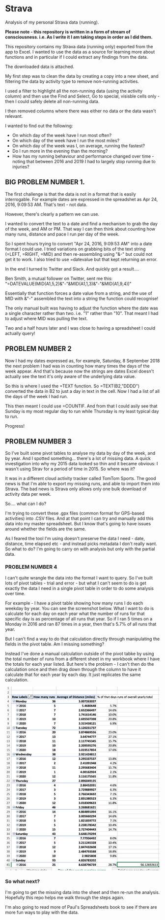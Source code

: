 # Strava
Analysis of my personal Strava data (running). 

**Please note - this repository is written in a form of stream of consciousness. i.e. As I write it I am taking steps in order as I did them.**

This repository contains my Strava data (running only) exported from the app to Excel. I wanted to use the data as a source for learning more about functions and in particular if I could extract any findings from the data.

The downloaded data is attached. 

My first step was to clean the data by creating a copy into a new sheet, and filtering the data by activity type to remove non-running activities. 

I used a filter to highlight all the non-running data (using the activity column) and then use the Find and Select, Go to special, visisble cells only - then I could safely delete all non-running data. 

I then removed columns where there was either no data or the data wasn't relevant.

I wanted to find out the following:

* On which day of the week have I run most often?
* On which day of the week have I run the most miles?
* On which day of the week was I, on average, running the fastest?
* Do I run more in the evening than the morning?
* How has my running behaviour and performance changed over time - noting that between 2016 and 2019 I had to largely stop running due to injuries?


## BIG PROBLEM NUMBER 1.

The first challenge is that the data is not in a format that is easily interrogable. For example dates are expressed in the spreadshet as Apr 24, 2016, 9:09:53 AM.  That's text - not data.

However, there's clearly a pattern we can use.

I  wanted to convert the text to a date and find a mechanism to grab the day of the week, and AM or PM. That way I can then think about counting how many runs, distance and pace I run  per day of the week.

So I spent hours trying to convert "Apr 24, 2016, 9:09:53 AM" into a date format I could use. I tried variations on grabbing bits of the text string (=LEFT, =RIGHT, =MID) and then re-assembling using "&-" but could not get it to work. I also tried to use =datevalue but that kept returning an error.

In the end I turned to Twitter and Slack. And quickly got a result....

Ben Smith, a mutual follower on Twitter, sent me this: "=DATEVALUE(MID(A1,5,2)&"-"&MID(A1,1,3)&"-"&MID(A1,9,4))"

Essentially that function forces a date value from a string, and the use of MID with &"-" assembled the text into a string the function could recognise! 

The only manual built was having to adjust the function where the date was a single character rather than two. i.e. "1" rather than "10". That meant I had to adjust where MID was pulling the text.

Two and a half hours later and I was close to having a spreadsheet I could actually query!

##  PROBLEM NUMBER 2

Now I had my dates expressed as, for example, Saturday, 8 September 2018 the next problem I had was in counting how many times the days of the week appear. And that's because now the strings are dates Excel doesn't actually see the text it's only aware of the underlying data value.

So this is where I used the =TEXT function. So =TEXT(B2,"DDDD") converted the data in B2 to just a day in text in the cell. Now I had a list of all the days of the week I had run.

This then meant I could use =COUNTIF. And from that I could asily see that Sunday is my most regular day to run while Thursday is my least typical day to run. 

Progress!

##  PROBLEM NUMBER 3

So I've built some pivot tables to analyse my data by day of the week, and by year. And I spotted something... there's a lot of missing data. A quick investigation into why my 2015 data looked so thin and it became obvious: I wasn't  using Strav for a period of time in 2015. So where was it?

It was in a different cloud activity tracker called TomTom Sports. The good news is that I'm able to export my missing runs, and able to import them into Strava. The bad news is Strava only allows only one bulk download of activity data per week. 

So.... what can I do? 

I'm trying to convert these .gpx files (common format for GPS-based activities) into .CSV files. And at that point I can try and manually add this data into my master spreadsheet. But I know that's going to have issues around whether the fields are the same. 

As I feared the tool I'm using doesn't preserve the data I need - date, distance, time elapsed etc - and instead picks metadata I don't really want. So what to do? I'm going to carry on with analysis but only with the partial data.

### PROBLEM NUMBER 4

I can't quite wrangle the data into the format I want to query. 
So I've built lots of pivot tables - trial and error - but what I can't seem to do is get exactly the data I need in a single pivot table in order to do some analysis over time.

For example - I have a pivot table showing how many runs I do each weekday by year. You can see the screenshot below. What I want to do is calculate for each day on each year what the number of runs for that specific day is as percentage of all runs that year. So if I ran 5 times on a Monday in 2016 and ran 87 times in a year, then that's 5.7% of all runs that year. 

But I can't find a way to do that calculation directly through manipulating the fields in the pivot table. Am I missing something?

Instead I've done a manual calculation outside of the pivot tabke by using the total number of runs from a different sheet in my workbook where I have the totals for each year listed. But here's the problem - I can't then do the calculation once and then drag down through the column to have it calculate that for each year by each day. It just replicates the same calculation.

![alt text](https://github.com/darrenwaters/strava/blob/main/Screenshot%202020-10-04%20at%2023.13.17.png)

### So what next?

I'm going to get the missing data into the sheet and then re-run the analysis. Hopefully this repo helps me walk through the steps again.

I'm also going to read more of Paul's Spreadsheets book to see if there are more fun ways to play with the data.

